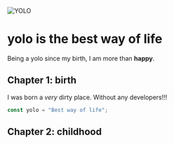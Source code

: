 ![YOLO](https://www.wtrf.com/wp-content/uploads/sites/25/2021/05/Yolo-App-1200x675-1.png)

# yolo is the best way of life

Being a yolo since my birth, I am more than **happy**.

## Chapter 1: birth

I was born a _very_ dirty place. Without any developers!!!

```js
const yolo = "Best way of life";
```

## Chapter 2: childhood
